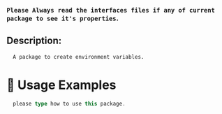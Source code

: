 ### `Please Always read the interfaces files if any of current package to see it's properties`.

## Description:

```sh
  A package to create environment variables.
```

# 🔨 Usage Examples

```typescript
  please type how to use this package.
```
